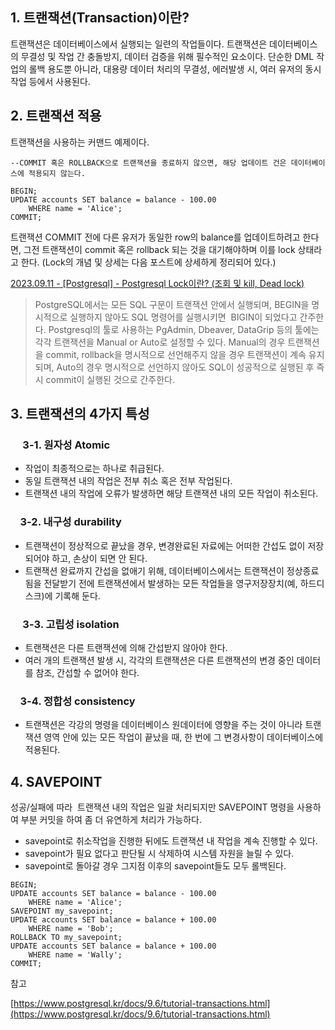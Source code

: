 ## 1\. 트랜잭션(Transaction)이란?

트랜잭션은 데이터베이스에서 실행되는 일련의 작업들이다. 트랜잭션은 데이터베이스의 무결성 및 작업 간 충돌방지, 데이터 검증을 위해 필수적인 요소이다. 단순한 DML 작업의 롤백 용도뿐 아니라, 대용량 데이터 처리의 무결성, 에러발생 시, 여러 유저의 동시작업 등에서 사용된다.

## 2\. 트랜잭션 적용

트랜잭션을 사용하는 커맨드 예제이다.

```
--COMMIT 혹은 ROLLBACK으로 트랜잭션을 종료하지 않으면, 해당 업데이트 건은 데이터베이스에 적용되지 않는다.

BEGIN;
UPDATE accounts SET balance = balance - 100.00
    WHERE name = 'Alice';
COMMIT;
```

트랜잭션 COMMIT 전에 다른 유저가 동일한 row의 balance를 업데이트하려고 한다면, 그전 트랜잭션이 commit 혹은 rollback 되는 것을 대기해야하며 이를 lock 상태라고 한다. (Lock의 개념 및 상세는 다음 포스트에 상세하게 정리되어 있다.)

[2023.09.11 - \[Postgresql\] - Postgresql Lock이란? (조회 및 kill, Dead lock)](https://junhkang.tistory.com/4)

> PostgreSQL에서는 모든 SQL 구문이 트랜잭션 안에서 실행되며, BEGIN을 명시적으로 실행하지 않아도 SQL 명령어를 실행시키면  BIGIN이 되었다고 간주한다. Postgresql의 툴로 사용하는 PgAdmin, Dbeaver, DataGrip 등의 툴에는 각각 트랜잭션을 Manual or Auto로 설정할 수 있다. Manual의 경우 트랜잭션을 commit, rollback을 명시적으로 선언해주지 않을 경우 트랜잭션이 계속 유지되며, Auto의 경우 명시적으로 선언하지 않아도 SQL이 성공적으로 실행된 후 즉시 commit이 실행된 것으로 간주한다.

## 3\. 트랜잭션의 4가지 특성

###      3-1. 원자성 Atomic

-   작업이 최종적으로는 하나로 취급된다.
-   동일 트랜잭션 내의 작업은 전부 취소 혹은 전부 작업된다.
-   트랜잭션 내의 작업에 오류가 발생하면 해당 트랜잭션 내의 모든 작업이 취소된다. 

###     3-2. 내구성 durability

-   트랜잭션이 정상적으로 끝났을 경우, 변경완료된 자료에는 어떠한 간섭도 없이 저장되어야 하고, 손상이 되면 안 된다.
-   트랜잭션 완료까지 간섭을 없애기 위해, 데이터베이스에서는 트랜잭션이 정상종료됨을 전달받기 전에 트랜잭션에서 발생하는 모든 작업들을 영구저장장치(예, 하드디스크)에 기록해 둔다.

###      3-3. 고립성 isolation

-   트랜잭션은 다른 트랜잭션에 의해 간섭받지 않아야 한다.
-   여러 개의 트랜잭션 발생 시, 각각의 트랜잭션은 다른 트랜잭션의 변경 중인 데이터를 참조, 간섭할 수 없어야 한다.

###     3-4. 정합성 consistency

-   트랜잭션은 각강의 명령을 데이터베이스 원데이터에 영향을 주는 것이 아니라 트랜잭션 영역 안에 있는 모든 작업이 끝났을 때, 한 번에 그 변경사항이 데이터베이스에 적용된다.

## 4\. SAVEPOINT

성공/실패에 따라  트랜잭션 내의 작업은 일괄 처리되지만 SAVEPOINT 명령을 사용하여 부분 커밋을 하여 좀 더 유연하게 처리가 가능하다.

-   savepoint로 취소작업을 진행한 뒤에도 트랜잭션 내 작업을 계속 진행할 수 있다.
-   savepoint가 필요 없다고 판단될 시 삭제하여 시스템 자원을 늘릴 수 있다.
-   savepoint로 돌아갈 경우 그지점 이후의 savepoint들도 모두 롤백된다.

```
BEGIN;
UPDATE accounts SET balance = balance - 100.00
    WHERE name = 'Alice';
SAVEPOINT my_savepoint;
UPDATE accounts SET balance = balance + 100.00
    WHERE name = 'Bob';
ROLLBACK TO my_savepoint;
UPDATE accounts SET balance = balance + 100.00
    WHERE name = 'Wally';
COMMIT;
```

참고 

[https://www.postgresql.kr/docs/9.6/tutorial-transactions.html](https://www.postgresql.kr/docs/9.6/tutorial-transactions.html)